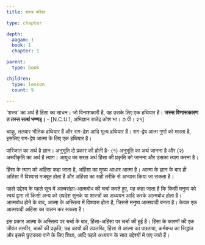 ```yaml
---
title: शस्त्र परिज्ञा

type: chapter

depth:
  aagam: 1
  book: 1
  chapter: 1

parent:
  type: book

children:
  type: lesson
  count: 9

---
```


'शस्त्र' का अर्थ है हिंसा का साधन। जो विनाशकारी है, वह उसके लिए एक हथियार है। 
**जस्स विणासकारण त तस्स सत्थं भण्णइ।** - [N.C.U.1, अभिज्ञान राजेंद्र कोश भा। ૭ पी। २१]

चाकू, तलवार भौतिक हथियार हैं और राग-द्रेश आदि मूल्य हथियार हैं। राग-द्वेष आत्म गुणों को मारता है, इसलिए राग-द्वेष आत्मा के लिए एक हथियार है।

पारिजात का अर्थ है ज्ञान। अनुभूति दो प्रकार की होती है- (१) अनुभूति का अर्थ जानना है और (२) अस्वीकृति का अर्थ है त्याग। आयुध का सरल अर्थ हिंसा की प्रकृति को जानना और उसका त्याग करना है।

हिंसा के त्याग को अहिंसा कहा जाता है, अहिंसा का मुख्य आधार आत्मा है। आत्मा के ज्ञान के बाद ही अहिंसा में विश्वास मजबूत होता है और अहिंसा का सही तरीके से अभ्यास किया जा सकता है।

पहले उद्देश्य के पहले सूत्र में आत्मसंज्ञा-आत्मबोध की चर्चा करते हुए, यह कहा जाता है कि किसी मनुष्य को स्वयं द्वारा तो किसी अन्य को उपदेश सुनके या शास्त्रों का अध्ययन आदि करके आत्मबोध होता है। आत्मबोध होने के बाद, आत्मा के अस्तित्व में विश्वास होता है, जिससे मनुष्य आत्मवादी बनता है। केवल एक आत्मवादी अहिंसा का पालन कर सकता है। 

इस प्रकार आत्मा के अस्तित्व पर चर्चा के बाद, हिंसा-अहिंसा पर चर्चा की हुई है। हिंसा के कारणों की एक जीवंत तस्वीर, चक्रों की प्रकृति, छह कायों की उपलब्धि, हिंसा से आत्मा का पछतावा, कर्मबन्ध का सिद्धांत और इससे छुटकारा पाने के लिए शिक्षा, आदि पहले अध्ययन के सात उद्देश्यों में पाए जाते हैं।